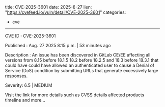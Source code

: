  
title: CVE-2025-3601
date: 2025-8-27
lien: "https://cvefeed.io/vuln/detail/CVE-2025-3601"
categories:
  - cve
---

CVE ID : CVE-2025-3601

Published :  Aug. 27
2025
8:15 p.m. | 53 minutes ago

Description : An issue has been discovered in GitLab CE/EE affecting all versions from 8.15 before 18.1.5
18.2 before 18.2.5
and 18.3 before 18.3.1 that could have could have allowed an authenticated user to cause a Denial of Service (DoS) condition by submitting URLs that generate excessively large responses.

Severity: 6.5 | MEDIUM

Visit the link for more details
such as CVSS details
affected products
timeline
and more...
